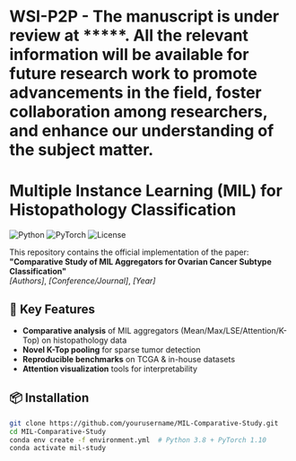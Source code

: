 # WSI-P2P - The manuscript is under review at *****. All the relevant information will be available for future research work to promote advancements in the field, foster collaboration among researchers, and enhance our understanding of the subject matter.

# Multiple Instance Learning (MIL) for Histopathology Classification

![Python](https://img.shields.io/badge/Python-3.8%2B-blue)
![PyTorch](https://img.shields.io/badge/PyTorch-1.10%2B-orange)
![License](https://img.shields.io/badge/License-MIT-green)

This repository contains the official implementation of the paper:  
**"Comparative Study of MIL Aggregators for Ovarian Cancer Subtype Classification"**  
*[Authors]*, *[Conference/Journal]*, *[Year]*  

## 🚀 Key Features
- **Comparative analysis** of MIL aggregators (Mean/Max/LSE/Attention/K-Top) on histopathology data
- **Novel K-Top pooling** for sparse tumor detection
- **Reproducible benchmarks** on TCGA & in-house datasets
- **Attention visualization** tools for interpretability

## 📦 Installation
```bash
git clone https://github.com/yourusername/MIL-Comparative-Study.git
cd MIL-Comparative-Study
conda env create -f environment.yml  # Python 3.8 + PyTorch 1.10
conda activate mil-study
